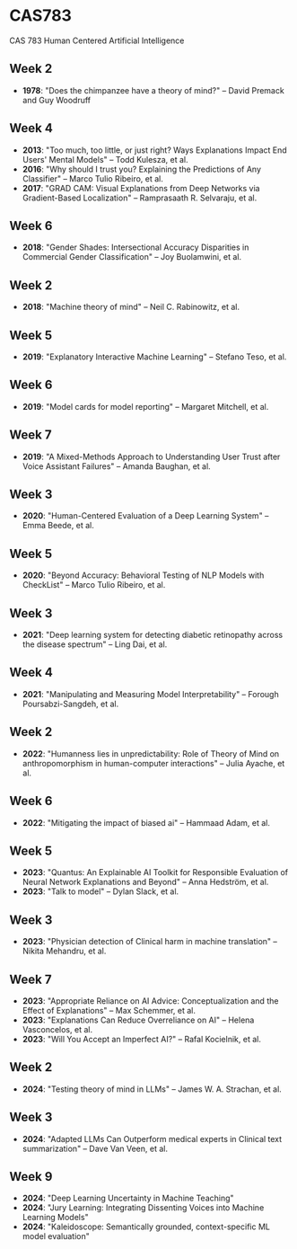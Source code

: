 # CAS783
CAS 783 Human Centered Artificial Intelligence 


## Week 2
* **1978**: "Does the chimpanzee have a theory of mind?" – David Premack and Guy Woodruff

## Week 4
* **2013**: "Too much, too little, or just right? Ways Explanations Impact End Users' Mental Models" – Todd Kulesza, et al.
* **2016**: "Why should I trust you? Explaining the Predictions of Any Classifier" – Marco Tulio Ribeiro, et al.
* **2017**: "GRAD CAM: Visual Explanations from Deep Networks via Gradient-Based Localization" – Ramprasaath R. Selvaraju, et al.

## Week 6
* **2018**: "Gender Shades: Intersectional Accuracy Disparities in Commercial Gender Classification" – Joy Buolamwini, et al.

## Week 2
* **2018**: "Machine theory of mind" – Neil C. Rabinowitz, et al.

## Week 5
* **2019**: "Explanatory Interactive Machine Learning" – Stefano Teso, et al.

## Week 6
* **2019**: "Model cards for model reporting" – Margaret Mitchell, et al.

## Week 7
* **2019**: "A Mixed-Methods Approach to Understanding User Trust after Voice Assistant Failures" – Amanda Baughan, et al.

## Week 3
* **2020**: "Human-Centered Evaluation of a Deep Learning System" – Emma Beede, et al.

## Week 5
* **2020**: "Beyond Accuracy: Behavioral Testing of NLP Models with CheckList" – Marco Tulio Ribeiro, et al.

## Week 3
* **2021**: "Deep learning system for detecting diabetic retinopathy across the disease spectrum" – Ling Dai, et al.

## Week 4
* **2021**: "Manipulating and Measuring Model Interpretability" – Forough Poursabzi-Sangdeh, et al.

## Week 2
* **2022**: "Humanness lies in unpredictability: Role of Theory of Mind on anthropomorphism in human-computer interactions" – Julia Ayache, et al.

## Week 6
* **2022**: "Mitigating the impact of biased ai" – Hammaad Adam, et al.

## Week 5
* **2023**: "Quantus: An Explainable AI Toolkit for Responsible Evaluation of Neural Network Explanations and Beyond" – Anna Hedström, et al.
* **2023**: "Talk to model" – Dylan Slack, et al.

## Week 3
* **2023**: "Physician detection of Clinical harm in machine translation" – Nikita Mehandru, et al.

## Week 7
* **2023**: "Appropriate Reliance on AI Advice: Conceptualization and the Effect of Explanations" – Max Schemmer, et al.
* **2023**: "Explanations Can Reduce Overreliance on AI" – Helena Vasconcelos, et al.
* **2023**: "Will You Accept an Imperfect AI?" – Rafal Kocielnik, et al.

## Week 2
* **2024**: "Testing theory of mind in LLMs" – James W. A. Strachan, et al.

## Week 3
* **2024**: "Adapted LLMs Can Outperform medical experts in Clinical text summarization" – Dave Van Veen, et al.

## Week 9
* **2024**: "Deep Learning Uncertainty in Machine Teaching"
* **2024**: "Jury Learning: Integrating Dissenting Voices into Machine Learning Models"
* **2024**: "Kaleidoscope: Semantically grounded, context-specific ML model evaluation"
